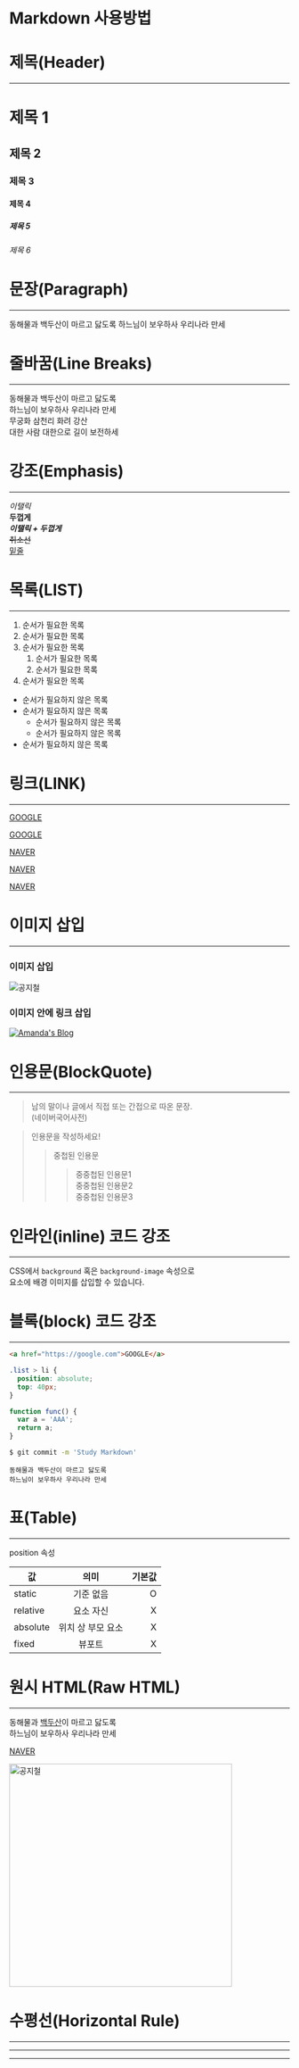 # Markdown 사용방법

# 제목(Header)
***
# 제목 1
## 제목 2
### 제목 3
#### 제목 4
##### 제목 5
###### 제목 6

# 문장(Paragraph)
***
동해물과 백두산이 마르고 닳도록
하느님이 보우하사 우리나라 만세

# 줄바꿈(Line Breaks)
***
동해물과 백두산이 마르고 닳도록  
하느님이 보우하사 우리나라 만세  
무궁화 삼천리 화려 강산<br/>
대한 사람 대한으로 길이 보전하세

# 강조(Emphasis)
***
_이탤릭_  
**두껍게**  
**_이탤릭 + 두껍게_**  
~~취소선~~  
<u>밑줄</u>

# 목록(LIST)
***
1. 순서가 필요한 목록
1. 순서가 필요한 목록
1. 순서가 필요한 목록
    1. 순서가 필요한 목록
    1. 순서가 필요한 목록
1. 순서가 필요한 목록
- 순서가 필요하지 않은 목록
- 순서가 필요하지 않은 목록
    - 순서가 필요하지 않은 목록
    - 순서가 필요하지 않은 목록
- 순서가 필요하지 않은 목록

# 링크(LINK)
***
<a href="https://google.com">GOOGLE</a>  

[GOOGLE](https://google.com)

<a href="https://naver.com" title="NAVER로 이동!">NAVER</a>

[NAVER](https://naver.com "NAVER로 이동!")

<a href="https:navr.com"
title="NAVER로 이동!"
target="_black">NAVER</a>

# 이미지 삽입
***
### 이미지 삽입
![공지철](https://postfiles.pstatic.net/MjAxODEwMThfMTU3/MDAxNTM5ODQ0NDk2NDQy.2GKA5PXsHZtr1FOHoBrCxrJRBOqfIAqsE3AcYZM2e8Ag.olWlYhRV5evRhyb3LoAO7sYlJCT-7UTQXwjpgfVwAJMg.JPEG.pola0216/396873_42371_205.jpg?type=w966)  
### 이미지 안에 링크 삽입
[![Amanda's Blog](https://velog.velcdn.com/images/kim-mg/post/b6928585-e245-4e5f-b878-0bbf278e5886/velog_logo.png)](https://velog.io/@doradora523)  

# 인용문(BlockQuote)
***
> 남의 말이나 글에서 직접 또는 간접으로 따온 문장.  
> (네이버국어사전)

> 인용문을 작성하세요!
>> 중첩된 인용문
>>> 중중첩된 인용문1  
>>> 중중첩된 인용문2  
>>> 중중첩된 인용문3  

# 인라인(inline) 코드 강조
***
CSS에서 `background` 혹은 `background-image` 속성으로  
요소에 배경 이미지를 삽입할 수 있습니다.

# 블록(block) 코드 강조
***
```html
<a href="https://google.com">GOOGLE</a>  
```

```css
.list > li {
  position: absolute;
  top: 40px;
}
```

```javascript
function func() {
  var a = 'AAA';
  return a;
}
```

```bash
$ git commit -m 'Study Markdown'
```

```plaintext
동해물과 백두산이 마르고 닳도록  
하느님이 보우하사 우리나라 만세
```

# 표(Table)
***
position 속성

값 | 의미 | 기본값
--|:--:|--:
static | 기준 없음 | O
relative | 요소 자신 | X
absolute | 위치 상 부모 요소 | X
fixed | 뷰포트 | X

# 원시 HTML(Raw HTML)
***
동해물과 <span style="text-decoration: underline;">백두산</span>이 마르고 닳도록<br/>하느님이 보우하사 우리나라 만세


<a href="https://naver.com" title="NAVER로 이동!">NAVER</a>

<img width="400" src="https://postfiles.pstatic.net/MjAxODEwMThfMTU3/MDAxNTM5ODQ0NDk2NDQy.2GKA5PXsHZtr1FOHoBrCxrJRBOqfIAqsE3AcYZM2e8Ag.olWlYhRV5evRhyb3LoAO7sYlJCT-7UTQXwjpgfVwAJMg.JPEG.pola0216/396873_42371_205.jpg?type=w966" alt="공지철" />

# 수평선(Horizontal Rule)
---
***
___
